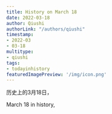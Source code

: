```yaml
---
title: History on March 18
date: 2022-03-18
author: Qiushi 
authorLink: "/authors/qiushi"
timestamp: 
- 2022-03
- 03-18
multitype: 
- qiushi
tags: 
- todayinhistory
featuredImagePreview: '/img/icon.png'
---
```









历史上的3月18日，

March 18 in history, 

<!--more-->

